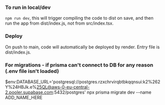 ### To run in local/dev

`npm run dev`, this will trigger compiling the code to dist on save, and then run the app from dist/index.js, not from src/index.tsx.

### Deploy

On push to main, code will automatically be deployed by render. Entry file is dist/index.js.

### For migrations - if prisma can't connect to DB for any reason (.env file isn't loaded)

$env:DATABASE_URL='postgresql://postgres.rzxchrvirqbtbkqqnsui:k2%262Y%24HBJk.e%25QL@aws-0-eu-central-2.pooler.supabase.com:5432/postgres'
npx prisma migrate dev --name ADD_NAME_HERE
